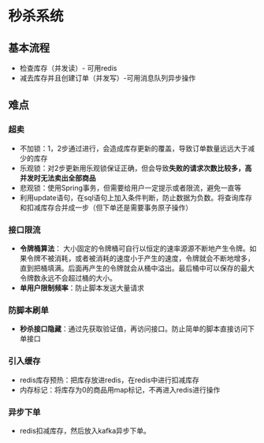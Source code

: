 # 秒杀系统

## 基本流程

- 检查库存（并发读）- 可用redis
- 减去库存并且创建订单（并发写）-可用消息队列异步操作 

## 难点

### 超卖

- 不加锁：1，2步通过进行，会造成库存更新的覆盖，导致订单数量远远大于减少的库存
- 乐观锁：对2步更新用乐观锁保证正确，但会导致**失败的请求次数比较多，高并发时无法卖出全部商品**
- 悲观锁：使用Spring事务，但需要给用户一定提示或者限流，避免一直等
- 利用update语句，在sql语句上加入条件判断，防止数据为负数。将查询库存和扣减库存合并成一步（但下单还是需要事务原子操作）

### 接口限流

- **令牌桶算法**： 大小固定的令牌桶可自行以恒定的速率源源不断地产生令牌。如果令牌不被消耗，或者被消耗的速度小于产生的速度，令牌就会不断地增多，直到把桶填满。后面再产生的令牌就会从桶中溢出。最后桶中可以保存的最大令牌数永远不会超过桶的大小。
- **单用户限制频率**：防止脚本发送大量请求

### 防脚本刷单

- **秒杀接口隐藏**：通过先获取验证值，再访问接口。防止简单的脚本直接访问下单接口

### 引入缓存

- redis库存预热：把库存放进redis，在redis中进行扣减库存
- 内存标记：将库存为0的商品用map标记，不再进入redis进行操作

### 异步下单

- redis扣减库存，然后放入kafka异步下单。

